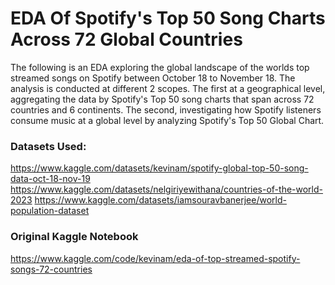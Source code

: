 # EDA Of Spotify's Top 50 Song Charts Across 72 Global Countries 

The following is an EDA exploring the global landscape of the worlds top streamed songs on Spotify between October 18 to November 18. The analysis is conducted at different 2 scopes. The first at a geographical level,
aggregating the data by Spotify's Top 50 song charts that span across 72 countries and 6 continents. The second, investigating how Spotify listeners consume music at a global level by analyzing Spotify's Top 50 Global
Chart.

### Datasets Used:
https://www.kaggle.com/datasets/kevinam/spotify-global-top-50-song-data-oct-18-nov-19
https://www.kaggle.com/datasets/nelgiriyewithana/countries-of-the-world-2023
https://www.kaggle.com/datasets/iamsouravbanerjee/world-population-dataset

### Original Kaggle Notebook
https://www.kaggle.com/code/kevinam/eda-of-top-streamed-spotify-songs-72-countries



